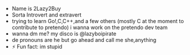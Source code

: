 - Name is 2Lazy2Buy
- Sorta Introvert and extravert
- trying to learn Go!,C,C++,and a few others (mostly C at the moment to contribute to pretendo)
 i wanna work on the pretendo dev team 
- wanna dm me? my disco is @lazyboipirate
- de pronouns are he but go ahead and call me she,anything
- ⚡ Fun fact: im stupid

<!---
2Lazy2Buy/2Lazy2Buy is a ✨ special ✨ repository because its `README.md` (this file) appears on your GitHub profile.
You can click the Preview link to take a look at your changes.
--->
